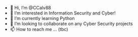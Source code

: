 - 👋 Hi, I’m @CCalv88
- 👀 I’m interested in Information Security and Cyber!
- 🌱 I’m currently learning Python
- 💞️ I’m looking to collaborate on any Cyber Security projects
- 📫 How to reach me ... (tbc)

<!---
CCalv88/CCalv88 is a ✨ special ✨ repository because its `README.md` (this file) appears on your GitHub profile.
You can click the Preview link to take a look at your changes.
--->
